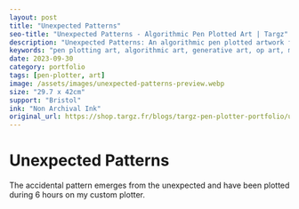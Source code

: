 ```yaml
---
layout: post
title: "Unexpected Patterns"
seo-title: "Unexpected Patterns - Algorithmic Pen Plotted Art | Targz"
description: "Unexpected Patterns: An algorithmic pen plotted artwork featuring geometric patterns. 29.7 x 42cm non archival ink on Bristol paper."
keywords: "pen plotting art, algorithmic art, generative art, op art, mathematical art, geometric patterns, bristol paper, precision plotting"
date: 2023-09-30
category: portfolio
tags: [pen-plotter, art]
image: /assets/images/unexpected-patterns-preview.webp
size: "29.7 x 42cm"
support: "Bristol"
ink: "Non Archival Ink"
original_url: https://shop.targz.fr/blogs/targz-pen-plotter-portfolio/unexpected-patterns
---
```


# Unexpected Patterns


The accidental pattern emerges from the unexpected and have been plotted during 6 hours on my custom plotter.
